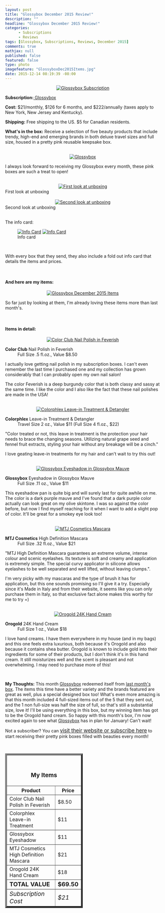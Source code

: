 ```yaml
---
layout: post
title: "Glossybox December 2015 Review!"
description: ""
headline: "Glossybox December 2015 Review!"
categories: 
      - Subscriptions
      - Reviews
tags: [Glossybox, Subscriptions, Reviews, December 2015]
comments: true
mathjax: null
published: false
featured: false
type: photo
imagefeature: "GlossyboxDec2015Items.jpg"
date: 2015-12-14 08:19:39 -08:00
---
```


<center><a href="https://www.glossybox.com/referal?CI=MTMzODY3" target="_blank">
<img src="/images/GlossyboxDec2015Package.jpg" border="0" style="border:none;max-width:100%;" alt="Glossybox Subscription" />
</a></center>
<p><b>Subscription:</b><a href="https://www.glossybox.com/referal?CI=MTMzODY3" target="_blank"> Glossybox</a></p>
<p><b>Cost:</b> $21/monthly, $126 for 6 months, and $222/annually (taxes apply to New York, New Jersey and Kentucky).</p>
<p><b>Shipping:</b> Free shipping to the US. $5 for Canadian residents.</p>
<p><b>What's in the box:</b> Receive a selection of five beauty products that include trendy, high-end and emerging brands in both deluxe travel sizes and full size, housed in a pretty pink reusable keepsake box.</p>

<br>

<center><a href="https://www.glossybox.com/referal?CI=MTMzODY3" target="_blank">
<img src="/images/GlossyboxDec2015Box.jpg" border="0" style="border:none;max-width:100%;" alt="Glossybox" />
</a></center>

<p>I always look forward to receiving my Glossybox every month, these pink boxes are such a treat to open!</p>

<br>

<center><a href="https://www.glossybox.com/referal?CI=MTMzODY3" target="_blank">
<img src="/images/GlossyboxDec2015OpenBox.jpg" border="0" style="border:none;max-width:100%;" alt="First look at unboxing" />
</a></center>
<figcaption>First look at unboxing</figcaption>

<br>

<center><a href="https://www.glossybox.com/referal?CI=MTMzODY3" target="_blank">
<img src="/images/GlossyboxDec2015OpenBox2.jpg" border="0" style="border:none;max-width:100%;" alt="Second look at unboxing" />
</a></center>
<figcaption>Second look at unboxing</figcaption>

<br>

<p>The info card:</p>
<figure class="half">
            <a href="https://www.glossybox.com/referal?CI=MTMzODY3" target="_blank"> <img src="/images/GlossyboxDec2015Info.jpg" border="0" style="border:none;max-width:100%;" alt="Info Card" /></a>
            <a href="https://www.glossybox.com/referal?CI=MTMzODY3" target="_blank"> <img src="/images/GlossyboxDec2015Info2.jpg" border="0" style="border:none;max-width:100%;" alt="Info Card" /></a>
            <figcaption>Info card</figcaption>
</figure>

<br>

<p>With every box that they send, they also include a fold out info card that details the items and prices.</p>

<br>

<H4>And here are my items:</H4>

<center><a href="https://www.glossybox.com/referal?CI=MTMzODY3" target="_blank">
<img src="/images/GlossyboxDec2015Items.jpg" border="0" style="border:none;max-width:100%;" alt="Glossybox December 2015 Items" />
</a></center>

<p>So far just by looking at them, I'm already loving these items more than last month's.</p>

<br>

<H4>Items in detail:</H4>

<center><a href="https://www.glossybox.com/referal?CI=MTMzODY3" target="_blank">
<img src="/images/GlossyboxDec2015ColorClubNailPolish.jpg" border="0" style="border:none;max-width:100%;" alt="Color Club Nail Polish in Feverish" />
</a></center>

<DL>
<DT><b>Color Club</b> Nail Polish in Feverish</DT>
<DD>Full Size .5 fl.oz., Value $8.50</DD>
</DL>

<p>I actually love getting nail polish in my subscription boxes. I can't even remember the last time I purchased one and my collection has grown considerably that I can probably open my own nail salon!</p>

<p>The color Feverish is a deep burgundy color that is both classy and sassy at the same time. I like the color and I also like the fact that these nail polishes are made in the USA!</p>

<br>

<center><a href="https://www.glossybox.com/referal?CI=MTMzODY3" target="_blank">
<img src="/images/GlossyboxDec2015Colorphlex.jpg" border="0" style="border:none;max-width:100%;" alt="Colorphlex Leave-in Treatment & Detangler" />
</a></center>

<DL>
<DT><b>Colorphlex</b> Leave-in Treatment & Detangler</DT>
<DD>Travel Size 2 oz., Value $11 (Full Size 4 fl.oz., $22)</DD>
</DL>

<p>"Color treated or not, this leave in treatment is the protection your hair needs to brace the changing seasons. Utilizing natural grape seed and fennel fruit extracts, styling your hair without any breakage will be a cinch."</p>

<p>I love geating leave-in treatments for my hair and can't wait to try this out!</p>

<br>

<center><a href="https://www.glossybox.com/referal?CI=MTMzODY3" target="_blank">
<img src="/images/GlossyboxDec2015GlossyboxEyeshadow.jpg" border="0" style="border:none;max-width:100%;" alt="Glossybox Eyeshadow in Glossybox Mauve" />
</a></center>

<DL>
<DT><b>Glossybox</b> Eyeshadow in Glossybox Mauve</DT>
<DD>Full Size .11 oz., Value $11</DD>
</DL>

<p>This eyeshadow pan is quite big and will surely last for quite awhile on me. The color is a dark purple mauve and I've found that a dark purple color actually can look great on my olive skintone. I was so against the color before, but now I find myself reaching for it when I want to add a slight pop of color. It'll be great for a smokey eye look too!</p>

<br>

<center><a href="https://www.glossybox.com/referal?CI=MTMzODY3" target="_blank">
<img src="/images/GlossyboxDec2015MTJCosmeticsMascara.jpg" border="0" style="border:none;max-width:100%;" alt="MTJ Cosmetics Mascara" />
</a></center>

<DL>
<DT><b>MTJ Cosmetics</b> High Definition Mascara</DT>
<DD>Full Size .32 fl.oz., Value $21</DD>
</DL>

<p>"MTJ High Definition Mascara guarantees an extreme volume, intense colour and scenic eyelashes. Its texture is soft and creamy and application is extremely simple. The special curvy applicator in silicone allows eyelashes to be well separated and well lifted, without leaving clumps.".</p>

<p>I'm very picky with my mascaras and the type of brush it has for application, but this one sounds promising so I'll give it a try. Especially since it's Made in Italy and from their website, it seems like you can only purchase them in Italy, so that exclusive fact alone makes this worthy for me to try =)</p>

<br>

<center><a href="https://www.glossybox.com/referal?CI=MTMzODY3" target="_blank">
<img src="/images/GlossyboxDec2015OrogoldHandCream.jpg" border="0" style="border:none;max-width:100%;" alt="Orogold 24K Hand Cream" />
</a></center>

<DL>
<DT><b>Orogold</b> 24K Hand Cream</DT>
<DD>Full Size 1 oz., Value $18</DD>
</DL>

<p>I love hand creams. I have them everywhere in my house (and in my bags) and this one feels extra luxurious, both because it's Orogold and also because it contains shea butter. Orogold is known to include gold into their ingredients for some of their products, but I don't think it's in this hand cream. It still moisturizes well and the scent is pleasant and not overwhelming. I may need to purchase more of this!</p>

<br>

<p><i class="icon-exclamation-sign"></i><b> My Thoughts:</b> This month <a href="https://www.glossybox.com/referal?CI=MTMzODY3" target="_blank">Glossybox</a> redeemed itself from <a href="http://whatsupmailbox.com/subscriptions/reviews/Glossybox-Subscription-Box-November-2015-Review/" target="_blank">last month's box</a>. The items this time have a better variety and the brands featured are great as well, plus a special designed box too! What's even more amazing is that this month included 4 full-sized items out of the 5 that they sent out, and the 1 non full-size was half the size of full, so that's still a substantial size, love it! I'll be using everything in this box, but my winning item has got to be the Orogold hand cream. So happy with this month's box, I'm now excited again to see what <a href="https://www.glossybox.com/referal?CI=MTMzODY3" target="_blank">Glossybox</a> has in plan for January! Can't wait!</p>

<p>Not a subscriber? You can <a href="https://www.glossybox.com/referal?CI=MTMzODY3"><big>visit their website or subscribe here</big></a> to start receiving their pretty pink boxes filled with beauties every month!</p>
<br>

<TABLE  BORDER="5" style="width:50%">
   <TR>
      <TH COLSPAN="2">
         <H3><BR><center>My Items</center></H3>
      </TH>
   </TR>
      <TH>Product</TH>
      <TH>Price</TH>
  <TR>
      <TD>Color Club Nail Polish in Feverish</TD>
      <TD>$8.50</TD>
   </TR>
   <TR>
      <TD>Colorphlex Leave-in Treatment</TD>
      <TD>$11</TD>
   </TR>
  <TR>
      <TD>Glossybox Eyeshadow</TD>
      <TD>$11</TD>
   </TR>
   <TR>
      <TD>MTJ Cosmetics High Definition Mascara</TD>
      <TD>$21</TD>
   </TR>
   <TR>
      <TD>Orogold 24K Hand Cream</TD>
      <TD>$18</TD>
   </TR>
   <TR>
      <TD><b><big>TOTAL VALUE</big></b></TD>
      <TD><b><big>$69.50</big></b></TD>
   </TR>
   <TR>
      <TD><i><big>Subscription Cost</big></i></TD>
      <TD><i><big>$21</big></i></TD>
   </TR>
</TABLE>
